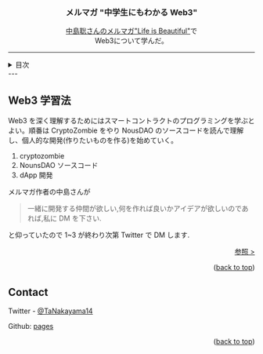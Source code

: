 <a name="readme-top"></a>

<!-- PROJECT LOGO -->
<div align="center">
  <!-- <a href="https://github.com/github_username/repo_name">
    <img src="images/logo.png" alt="Logo" width="80" height="80">
  </a> -->

<h3 align="center">メルマガ "中学生にもわかる Web3"</h3>

  <p align="center">
    <a href="https://www.mag2.com/m/0001323030">中島聡さんのメルマガ"Life is Beautiful"</a>で<br>
    Web3について学んだ。
    <br />
  </p>
</div>

---

<!-- TABLE OF CONTENTS -->
<details>
  <summary>目次</summary>
  <ol>
    <li><a href="web3index">TLDR</a></li>
    <li><a href="what-is-web3">Web3</a></li>
    <li><a href="bitcoin">Bitcoin</a></li>
    <li><a href="ethereum">Ethereum</a></li>
    <li><a href="defi">DeFi</a></li>
    <li><a href="nft">NFT</a></li>
    <li><a href="dao">DAO</a></li>
    <li><a href="fund">ファンド(a16z)</a></li>
    <li><a href="learn">Web3 学習法</a></li>
    <li><a href="reference">参照</a></li>
  </ol>
</details>
---

## Web3 学習法

Web3 を深く理解するためにはスマートコントラクトのプログラミングを学ぶとよい。順番は CryptoZombie をやり NousDAO のソースコードを読んで理解し、個人的な開発(作りたいものを作る)を始めていく。

1. cryptozombie
2. NounsDAO ソースコード
3. dApp 開発

メルマガ作者の中島さんが

> 一緒に開発する仲間が欲しい,何を作れば良いかアイデアが欲しいのであれば,私に DM を下さい.

と仰っていたので 1~3 が終わり次第 Twitter で DM します.

<p align="right"><a href="reference">参照 ></a></p>

<p align="right">(<a href="#readme-top">back to top</a>)</p>

<!-- CONTACT -->

## Contact

Twitter - [@TaNakayama14](https://twitter.com/TaNakayama14)

Github: [pages](https://github.com/tnakayama256/tnakayama256.github.io)

<p align="right">(<a href="#readme-top">back to top</a>)</p>

<!-- ACKNOWLEDGMENTS -->

<!-- ## Acknowledgments
-   []() -->

<!-- MARKDOWN LINKS & IMAGES -->
<!-- https://www.markdownguide.org/basic-syntax/#reference-style-links -->

